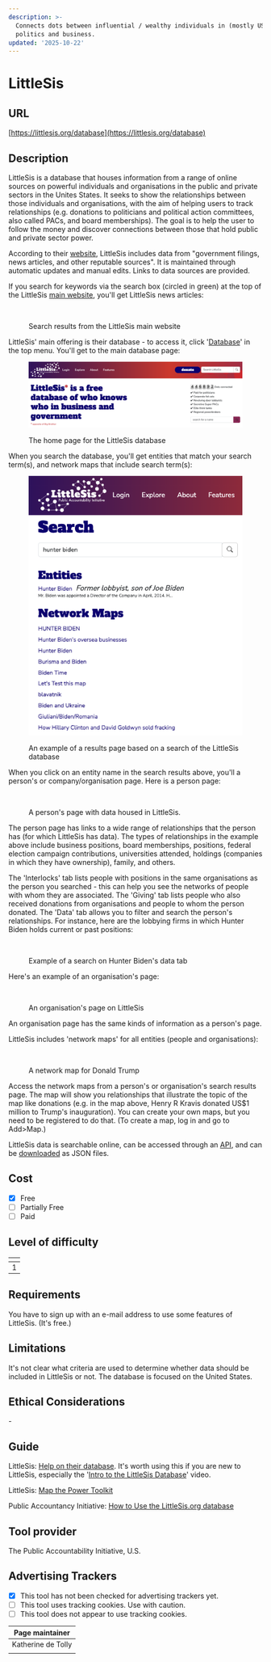 ```yaml
---
description: >-
  Connects dots between influential / wealthy individuals in (mostly US)
  politics and business.
updated: '2025-10-22'
---
```


# LittleSis

## URL

[https://littlesis.org/database](https://littlesis.org/database)

## Description

LittleSis is a database that houses information from a range of online sources on powerful individuals and organisations in the public and private sectors in the Unites States. It seeks to show the relationships between those individuals and organisations, with the aim of helping users to track relationships (e.g. donations to politicians and political action committees, also called PACs, and board memberships). The goal is to help the user to follow the money and discover connections between those that hold public and private sector power.

According to their [website](https://littlesis.org/database), LittleSis includes data from "government filings, news articles, and other reputable sources". It is maintained through automatic updates and manual edits. Links to data sources are provided.

If you search for keywords via the search box (circled in green) at the top of the LittleSis [main website](https://littlesis.org/), you'll get LittleSis news articles:

<figure><img src=".gitbook/assets/Screenshot 2024-10-29 at 08.53.42.png" alt=""><figcaption><p>Search results from the LittleSis main website</p></figcaption></figure>

LittleSis' main offering is their database - to access it, click '[Database](https://littlesis.org/database)' in the top menu. You'll get to the main database page:

<figure><img src=".gitbook/assets/Screenshot 2025-10-22 at 12.06.10.png" alt=""><figcaption><p>The home page for the LittleSis database</p></figcaption></figure>

When you search the database, you'll get entities that match your search term(s), and network maps that include search term(s):

<figure><img src=".gitbook/assets/Screenshot 2025-10-22 at 12.13.34.png" alt=""><figcaption><p>An example of a results page based on a search of the LittleSis database</p></figcaption></figure>

When you click on an entity name in the search results above, you'll a person's or company/organisation page. Here is a person page:

<figure><img src=".gitbook/assets/Screenshot 2024-10-29 at 09.00.54.png" alt=""><figcaption><p>A person's page with data housed in LittleSis.</p></figcaption></figure>

The person page has links to a wide range of relationships that the person has (for which LittleSis has data). The types of relationships in the example above include business positions, board memberships, positions, federal election campaign contributions, universities attended, holdings (companies in which they have ownership), family, and others.

The 'Interlocks' tab lists people with positions in the same organisations as the person you searched - this can help you see the networks of people with whom they are associated. The 'Giving' tab lists people who also received donations from organisations and people to whom the person donated. The 'Data' tab allows you to filter and search the person's relationships. For instance, here are the lobbying firms in which Hunter Biden holds current or past positions:

<figure><img src=".gitbook/assets/Screenshot 2024-10-29 at 09.35.03.png" alt=""><figcaption><p>Example of a search on Hunter Biden's data tab</p></figcaption></figure>

Here's an example of an organisation's page:

<figure><img src=".gitbook/assets/Screenshot 2024-10-29 at 10.57.40.png" alt=""><figcaption><p>An organisation's page on LittleSis</p></figcaption></figure>

An organisation page has the same kinds of information as a person's page.

LittleSis includes 'network maps' for all entities (people and organisations):

<figure><img src=".gitbook/assets/Screenshot 2024-09-25 at 14.59.22.png" alt=""><figcaption><p>A network map for Donald Trump</p></figcaption></figure>

Access the network maps from a person's or organisation's search results page. The map will show you relationships that illustrate the topic of the map like donations (e.g. in the map above, Henry R Kravis donated US$1 million to Trump's inauguration). You can create your own maps, but you need to be registered to do that. (To create a map, log in and go to Add>Map.)

LittleSis data is searchable online, can be accessed through an [API](https://littlesis.org/api), and can be [downloaded](https://littlesis.org/database/bulk_data) as JSON files.

## Cost

* [x] Free
* [ ] Partially Free
* [ ] Paid

## Level of difficulty

<table><thead><tr><th data-type="rating" data-max="5"></th></tr></thead><tbody><tr><td>1</td></tr></tbody></table>

## Requirements

You have to sign up with an e-mail address to use some features of LittleSis. (It's free.)

## Limitations

It's not clear what criteria are used to determine whether data should be included in LittleSis or not. The database is focused on the United States.

## Ethical Considerations

\-

## Guide

LittleSis: [Help on their database](https://littlesis.org/help). It's worth using this if you are new to LittleSis, especially the '[Intro to the LittleSis Database](https://youtu.be/aWLnTqQb-BI)' video.

LittleSis: [Map the Power Toolkit](https://littlesis.org/toolkit)

Public Accountancy Initiative: [How to Use the LittleSis.org database](https://www.youtube.com/watch?v=lFio2jpgn88)

## Tool provider

The Public Accountability Initiative, U.S.

## Advertising Trackers

* [x] This tool has not been checked for advertising trackers yet.
* [ ] This tool uses tracking cookies. Use with caution.
* [ ] This tool does not appear to use tracking cookies.

| Page maintainer    |
| ------------------ |
| Katherine de Tolly |
|                    |
